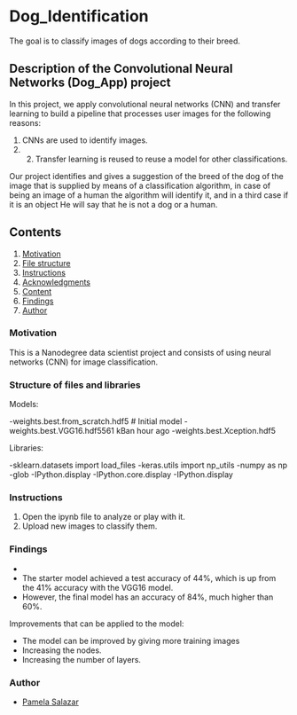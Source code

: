 # Dog_Identification
The goal is to classify images of dogs according to their breed.



## Description of the Convolutional Neural Networks (Dog_App) project

In this project, we apply convolutional neural networks (CNN) and transfer learning to build a pipeline that processes user images for the following reasons:
1. CNNs are used to identify images.
2. 2. Transfer learning is reused to reuse a model for other classifications.

Our project identifies and gives a suggestion of the breed of the dog of the image that is supplied by means of a classification algorithm, in case of being an image of a human the algorithm will identify it, and in a third case if it is an object He will say that he is not a dog or a human.

## Contents
1. [Motivation](#m)
2. [File structure](#e)
3. [Instructions](#i)
4. [Acknowledgments](#a)
5. [Content](#c)
6. [Findings](#h)
7. [Author](#auth)

<a name="m"></a>

### Motivation

This is a Nanodegree data scientist project and consists of using neural networks (CNN) for image classification.

<a name="e"></a>

### Structure of files and libraries

Models:

-weights.best.from_scratch.hdf5 # Initial model
-weights.best.VGG16.hdf5561 kBan hour ago
-weights.best.Xception.hdf5

Libraries:

-sklearn.datasets import load_files
-keras.utils import np_utils
-numpy as np
-glob
-IPython.display
-IPython.core.display
-IPython.display


<a name="i"></a>

### Instructions
1. Open the ipynb file to analyze or play with it.
3. Upload new images to classify them.


<a name="h"></a>

### Findings

-
- The starter model achieved a test accuracy of 44%, which is up from the 41% accuracy with the VGG16 model.
- However, the final model has an accuracy of 84%, much higher than 60%.

Improvements that can be applied to the model:

- The model can be improved by giving more training images
- Increasing the nodes.
- Increasing the number of layers.

<a name="authors"></a>

### Author

- [Pamela Salazar](https://github.com/psalazarss4231)

